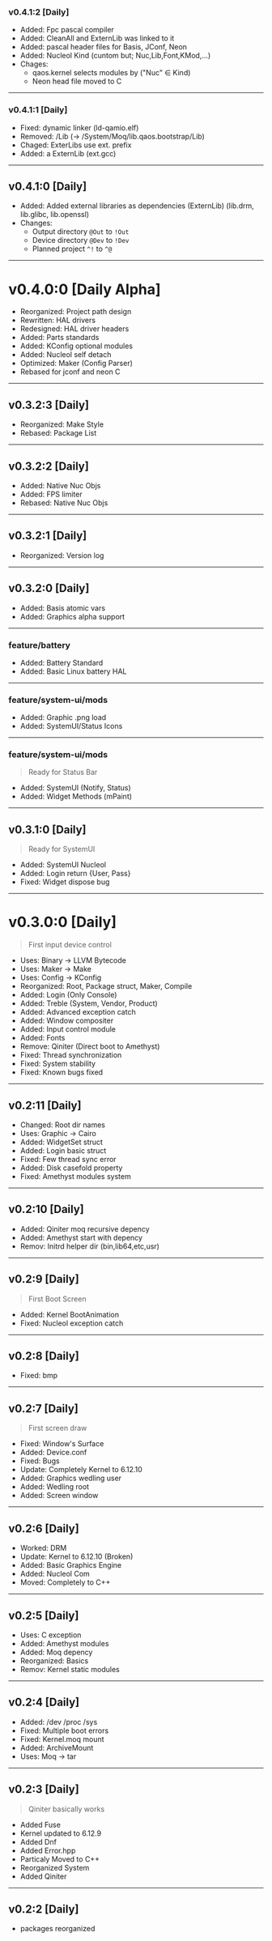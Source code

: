 
### v0.4.1:2 [Daily]
 - Added: Fpc pascal compiler
 - Added: CleanAll and ExternLib was linked to it
 - Added: pascal header files for Basis, JConf, Neon
 - Added: Nucleol Kind (cuntom but; Nuc,Lib,Font,KMod,...)
 - Chages:
   - qaos.kernel selects modules by ("Nuc" $\in$ Kind)
   - Neon head file moved to C

___
### v0.4.1:1 [Daily]
 - Fixed: dynamic linker (ld-qamio.elf)
 - Removed: /Lib (-> /System/Moq/lib.qaos.bootstrap/Lib)
 - Chaged: ExterLibs use ext. prefix
 - Added: a ExternLib (ext.gcc)

___
## v0.4.1:0 [Daily]
 - Added: Added external libraries as dependencies (ExternLib) (lib.drm, lib.glibc, lib.openssl)
 - Changes:
   - Output directory `@Out` to `!Out`
   - Device directory `@Dev` to `!Dev`
   - Planned project `^!` to `^@`

___
# v0.4.0:0 [Daily Alpha]
 - Reorganized: Project path design
 - Rewritten: HAL drivers
 - Redesigned: HAL driver headers
 - Added: Parts standards
 - Added: KConfig optional modules
 - Added: Nucleol self detach
 - Optimized: Maker (Config Parser)
 - Rebased for jconf and neon C

___
## v0.3.2:3 [Daily]
 - Reorganized: Make Style
 - Rebased: Package List

___
## v0.3.2:2 [Daily]
 - Added: Native Nuc Objs
 - Added: FPS limiter
 - Rebased: Native Nuc Objs

___
## v0.3.2:1 [Daily]
 - Reorganized: Version log

___
## v0.3.2:0 [Daily]
 - Added: Basis atomic vars
 - Added: Graphics alpha support

___
### feature/battery
 - Added: Battery Standard
 - Added: Basic Linux battery HAL

___
### feature/system-ui/mods
 - Added: Graphic .png load
 - Added: SystemUI/Status Icons

___
### feature/system-ui/mods
 > Ready for Status Bar
  
 - Added: SystemUI (Notify, Status)
 - Added: Widget Methods (mPaint)

___
## v0.3.1:0 [Daily]
 > Ready for SystemUI

 - Added: SystemUI Nucleol
 - Added: Login return {User, Pass}
 - Fixed: Widget dispose bug
___

# v0.3.0:0 [Daily]
 > First input device control

 - Uses: Binary -> LLVM Bytecode
 - Uses: Maker -> Make
 - Uses: Config -> KConfig
 - Reorganized: Root, Package struct, Maker, Compile
 - Added: Login (Only Console)
 - Added: Treble (System, Vendor, Product)
 - Added: Advanced exception catch
 - Added: Window compositer
 - Added: Input control module
 - Added: Fonts
 - Remove: Qiniter (Direct boot to Amethyst)
 - Fixed: Thread synchronization
 - Fixed: System stability
 - Fixed: Known bugs fixed

___
## v0.2:11 [Daily]
 - Changed: Root dir names
 - Uses:  Graphic -> Cairo
 - Added: WidgetSet struct
 - Added: Login basic struct
 - Fixed: Few thread sync error
 - Added: Disk casefold property
 - Fixed: Amethyst modules system
___

## v0.2:10 [Daily]
 - Added: Qiniter moq recursive depency
 - Added: Amethyst start with depency
 - Remov: Initrd helper dir (bin,lib64,etc,usr)

___
## v0.2:9 [Daily]
 > First Boot Screen

 - Added: Kernel BootAnimation
 - Fixed: Nucleol exception catch

___
## v0.2:8 [Daily]
 - Fixed: bmp

___
## v0.2:7 [Daily]
 > First screen draw

 - Fixed: Window's Surface
 - Added: Device.conf
 - Fixed: Bugs
 - Update: Completely Kernel to 6.12.10
 - Added: Graphics wedling user
 - Added: Wedling root
 - Added: Screen window

___
## v0.2:6 [Daily]
 - Worked: DRM
 - Update: Kernel to 6.12.10 (Broken)
 - Added: Basic Graphics Engine
 - Added: Nucleol Com
 - Moved: Completely to C++

___
## v0.2:5 [Daily]
 - Uses:  C exception
 - Added: Amethyst modules
 - Added: Moq depency
 - Reorganized: Basics
 - Remov: Kernel static modules

___
## v0.2:4 [Daily]
 - Added: /dev /proc /sys
 - Fixed: Multiple boot errors
 - Fixed: Kernel.moq mount 
 - Added: ArchiveMount
 - Uses:  Moq -> tar

___
## v0.2:3 [Daily] 
 > Qiniter basically works

 - Added Fuse
 - Kernel updated to 6.12.9
 - Added Dnf
 - Added Error.hpp
 - Particaly Moved to C++
 - Reorganized System
 - Added Qiniter

___
## v0.2:2 [Daily]
 - packages reorganized

